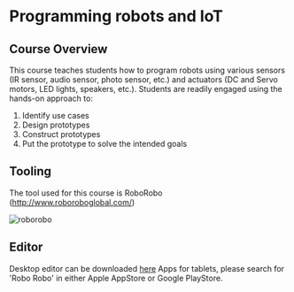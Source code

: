 # Programming robots and IoT 

## Course Overview

This course teaches students how to program robots using various sensors (IR sensor, audio sensor, photo sensor, etc.) and actuators (DC and Servo motors, LED lights, speakers, etc.). Students are readily engaged using the hands-on approach to:

1. Identify use cases
2. Design prototypes
3. Construct prototypes
4. Put the prototype to solve the intended goals 

## Tooling

The tool used for this course is RoboRobo (http://www.roboroboglobal.com/)

![roborobo](http://www.roboroboglobal.com/common/images/contents/Robo_Kit_Series.jpg)

## Editor

Desktop editor can be downloaded [here](http://www.roboroboglobal.com/support/download.html)
Apps for tablets, please search for 'Robo Robo' in either Apple AppStore or Google PlayStore.
